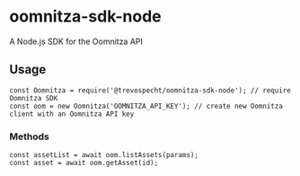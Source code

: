 # oomnitza-sdk-node
A Node.js SDK for the Oomnitza API

## Usage

```
const Oomnitza = require('@trevospecht/oomnitza-sdk-node'); // require Oomnitza SDK
const oom = new Oomnitza('OOMNITZA_API_KEY'); // create new Oomnitza client with an Oomnitza API key
```

### Methods

```
const assetList = await oom.listAssets(params);
const asset = await oom.getAsset(id);
```